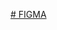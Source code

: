 <a href="https://www.figma.com/design/SK3fPVBRelLOdPQHwflPDD/%D0%98%D0%9F-%D0%90%D0%B2%D0%B4%D0%B5%D0%B5%D0%B2-LP--Copy-?node-id=32-731&t=dvPPzn0xgXzriHiW-1"># FIGMA</a>
